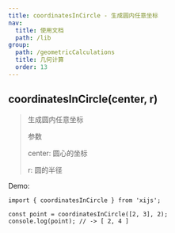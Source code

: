 ```yaml
---
title: coordinatesInCircle - 生成圆内任意坐标
nav:
  title: 使用文档
  path: /lib
group:
  path: /geometricCalculations
  title: 几何计算
  order: 13
---
```


## coordinatesInCircle(center, r)

> 生成圆内任意坐标
>
> 参数
>
> center: 圆心的坐标
>
> r: 圆的半径

Demo:

```tsx | pure
import { coordinatesInCircle } from 'xijs';

const point = coordinatesInCircle([2, 3], 2);
console.log(point); // -> [ 2, 4 ]
```
